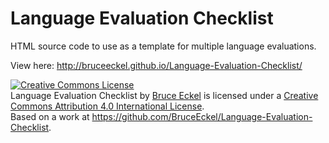 # Language Evaluation Checklist
HTML source code to use as a template for multiple language evaluations.

View here: http://bruceeckel.github.io/Language-Evaluation-Checklist/

<a rel="license" href="http://creativecommons.org/licenses/by/4.0/"><img alt="Creative Commons License" style="border-width:0" src="https://i.creativecommons.org/l/by/4.0/88x31.png" /></a><br /><span xmlns:dct="http://purl.org/dc/terms/" href="http://purl.org/dc/dcmitype/Text" property="dct:title" rel="dct:type">Language Evaluation Checklist</span> by <a xmlns:cc="http://creativecommons.org/ns#" href="www.MindviewInc.com" property="cc:attributionName" rel="cc:attributionURL">Bruce Eckel</a> is licensed under a <a rel="license" href="http://creativecommons.org/licenses/by/4.0/">Creative Commons Attribution 4.0 International License</a>.<br />Based on a work at <a xmlns:dct="http://purl.org/dc/terms/" href="https://github.com/BruceEckel/Language-Evaluation-Checklist" rel="dct:source">https://github.com/BruceEckel/Language-Evaluation-Checklist</a>.

